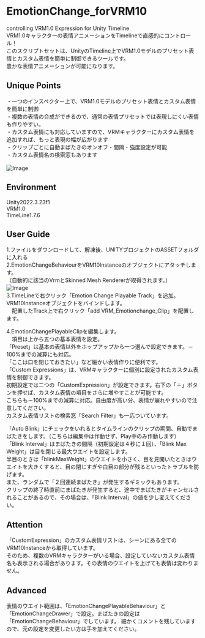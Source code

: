 # EmotionChange_forVRM10
controlling VRM1.0 Expression  for Unity Timeline\
VRM1.0キャラクターの表情アニメーションをTimelineで直感的にコントロール！\
このスクリプトセットは、UnityのTimeline上でVRM1.0モデルのプリセット表情とカスタム表情を簡単に制御できるツールです。\
豊かな表情アニメーションが可能になります。

## Unique Points
・一つのインスペクター上で、VRM1.0モデルのプリセット表情とカスタム表情を簡単に制御 \
・複数の表情の合成ができるので、通常の表情プリセットでは表現しにくい表情も作りやすい。\
・カスタム表情にも対応していますので、VRMキャラクターにカスタム表情を追加すれば、もっと表現の幅が広がります\
・クリップごとに自動まばたきのオンオフ・間隔・強度設定が可能\
・カスタム表情名の検索窓もあります\
 \
![Image](https://github.com/user-attachments/assets/8e287285-41ce-42fb-aff9-663c3f524d96)
## Environment
Unity2022.3.23f1\
VRM1.0\
TimeLine1.7.6

## User Guide
1.ファイルをダウンロードして、解凍後、UNITYプロジェクトのASSETフォルダに入れる\
2.EmotionChangeBehaviourをVRM10Instanceのオブジェクトにアタッチします。\
（自動的に該当のVrmとSkinned Mesh Rendererが取得されます。）\
![Image](https://github.com/user-attachments/assets/88deef6d-6904-4fc7-a7cb-d117f48c073a)
　\
3.TimeLineで右クリック「Emotion Change Playable Track」を追加。VRM10Instanceオブジェクトをバインドします。\
　配置したTrack上で右クリック「add VRM_Emotionchange_Clip」を配置します。

4.EmotionChangePlayableClipを編集します。\
　項目は上から五つの基本表情を設定。\
 「Preset」は基本の表情以外をホップアップから一つ選んで設定できます。－100%までの減算にも対応。\
 「ここは口を閉じておきたい」など細かい表情作りに便利です。\
 「Custom Expressions」は、VRMキャラクターに個別に設定されたカスタム表情を制御できます。\
 初期設定では二つの「CustomExpression」が設定できます。右下の「＋」ボタンを押せば、カスタム表情の項目をさらに増やすことが可能です。\
 こちらも－100%までの減算に対応。自由度が高い分、表情が崩れやすいので注意してください。\
 カスタム表情リストの検索窓「Search Filter」も一応ついています。
 
「Auto Blink」にチェックをいれるとタイムラインのクリップの期間、自動でまばたきをします。（こちらは編集中は作動せず、Play中のみ作動します）\
「Blink Interval」はまばたきの間隔（初期設定は４秒に１回）、「Blink Max Weight」は目を閉じる最大ウエイトを設定します。\
半目のときは「blinkMaxWeight」のウエイトを小さく、目を見開いたときはウエイトを大きくすると、目の閉じすぎや白目の部分が残るといったトラブルを防げます。\
また、ランダムで「２回連続まばたき」が発生するギミックもあります。\
クリップの終了時直前にまばたきが発生すると、途中でまばたきがキャンセルされることがあるので、その場合は、「Blink Interval」の値を少し変えてください。

## Attention
「CustomExpression」のカスタム表情リストは、シーンにある全てのVRM10Instanceから取得しています。\
そのため、複数のVRMキャラクターがいる場合、設定していないカスタム表情名も表示される場合があります。その表情のウエイトを上げても表情は変わりません。

## Advanced
表情のウエイト範囲は、「EmotionChangePlayableBehaviour」と「EmotionChangeDrawer」で設定。まばたきの設定は「EmotionChangeBehaviour」でしています。
細かくコメントを残していますので、元の設定を変更したい方は手を加えてください。


















